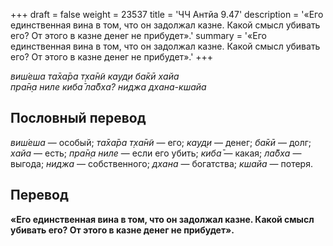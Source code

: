 +++
draft = false
weight = 23537
title = 'ЧЧ Антйа 9.47'
description = '«Его единственная вина в том, что он задолжал казне. Какой смысл убивать его? От этого в казне денег не прибудет».'
summary = '«Его единственная вина в том, что он задолжал казне. Какой смысл убивать его? От этого в казне денег не прибудет».'
+++

_виш́еша та̄ха̄ра т̣ха̄н̃и кауд̣и ба̄кӣ хайа  
пра̄н̣а ниле киба̄ ла̄бха? ниджа дхана-кшайа_

## Пословный перевод

_виш́еша_ — особый; _та̄ха̄ра_ _т̣ха̄н̃и_ — его; _кауд̣и_ — денег; _ба̄кӣ_ — долг; _хайа_ — есть; _пра̄н̣а_ _ниле_ — если его убить; _киба̄_ — какая; _ла̄бха_ — выгода; _ниджа_ — собственного; _дхана_ — богатства; _кшайа_ — потеря.

## Перевод

**«Его единственная вина в том, что он задолжал казне. Какой смысл убивать его? От этого в казне денег не прибудет».**
